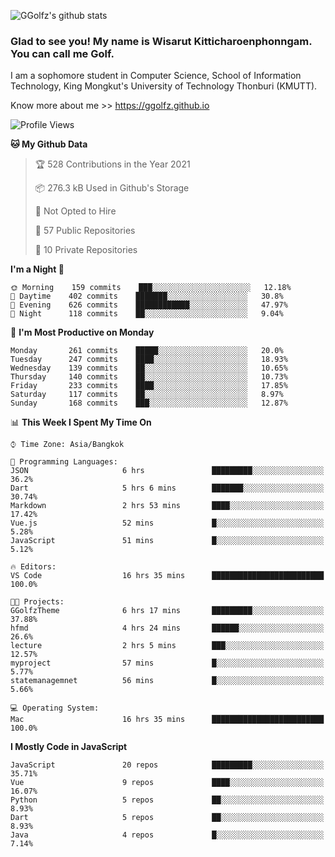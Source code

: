 ![GGolfz's github stats](https://github-readme-stats.vercel.app/api?username=ggolfz&count_private=true&show_icons=true&theme=radical)

### Glad to see you! My name is Wisarut Kitticharoenphonngam. You can call me Golf.

I am a sophomore student in Computer Science, School of Information Technology, King Mongkut's University of Technology Thonburi (KMUTT).

Know more about me >> https://ggolfz.github.io

<!--START_SECTION:waka-->
![Profile Views](http://img.shields.io/badge/Profile%20Views-40-blue)

**🐱 My Github Data** 

> 🏆 528 Contributions in the Year 2021
 > 
> 📦 276.3 kB Used in Github's Storage 
 > 
> 🚫 Not Opted to Hire
 > 
> 📜 57 Public Repositories 
 > 
> 🔑 10 Private Repositories  
 > 
**I'm a Night 🦉** 

```text
🌞 Morning    159 commits    ███░░░░░░░░░░░░░░░░░░░░░░   12.18% 
🌆 Daytime    402 commits    ███████░░░░░░░░░░░░░░░░░░   30.8% 
🌃 Evening    626 commits    ████████████░░░░░░░░░░░░░   47.97% 
🌙 Night      118 commits    ██░░░░░░░░░░░░░░░░░░░░░░░   9.04%

```
📅 **I'm Most Productive on Monday** 

```text
Monday       261 commits    █████░░░░░░░░░░░░░░░░░░░░   20.0% 
Tuesday      247 commits    ████░░░░░░░░░░░░░░░░░░░░░   18.93% 
Wednesday    139 commits    ██░░░░░░░░░░░░░░░░░░░░░░░   10.65% 
Thursday     140 commits    ██░░░░░░░░░░░░░░░░░░░░░░░   10.73% 
Friday       233 commits    ████░░░░░░░░░░░░░░░░░░░░░   17.85% 
Saturday     117 commits    ██░░░░░░░░░░░░░░░░░░░░░░░   8.97% 
Sunday       168 commits    ███░░░░░░░░░░░░░░░░░░░░░░   12.87%

```


📊 **This Week I Spent My Time On** 

```text
⌚︎ Time Zone: Asia/Bangkok

💬 Programming Languages: 
JSON                     6 hrs               █████████░░░░░░░░░░░░░░░░   36.2% 
Dart                     5 hrs 6 mins        ███████░░░░░░░░░░░░░░░░░░   30.74% 
Markdown                 2 hrs 53 mins       ████░░░░░░░░░░░░░░░░░░░░░   17.42% 
Vue.js                   52 mins             █░░░░░░░░░░░░░░░░░░░░░░░░   5.28% 
JavaScript               51 mins             █░░░░░░░░░░░░░░░░░░░░░░░░   5.12%

🔥 Editors: 
VS Code                  16 hrs 35 mins      █████████████████████████   100.0%

🐱‍💻 Projects: 
GGolfzTheme              6 hrs 17 mins       █████████░░░░░░░░░░░░░░░░   37.88% 
hfmd                     4 hrs 24 mins       ██████░░░░░░░░░░░░░░░░░░░   26.6% 
lecture                  2 hrs 5 mins        ███░░░░░░░░░░░░░░░░░░░░░░   12.57% 
myproject                57 mins             █░░░░░░░░░░░░░░░░░░░░░░░░   5.77% 
statemanagemnet          56 mins             █░░░░░░░░░░░░░░░░░░░░░░░░   5.66%

💻 Operating System: 
Mac                      16 hrs 35 mins      █████████████████████████   100.0%

```

**I Mostly Code in JavaScript** 

```text
JavaScript               20 repos            █████████░░░░░░░░░░░░░░░░   35.71% 
Vue                      9 repos             ████░░░░░░░░░░░░░░░░░░░░░   16.07% 
Python                   5 repos             ██░░░░░░░░░░░░░░░░░░░░░░░   8.93% 
Dart                     5 repos             ██░░░░░░░░░░░░░░░░░░░░░░░   8.93% 
Java                     4 repos             █░░░░░░░░░░░░░░░░░░░░░░░░   7.14%

```



<!--END_SECTION:waka-->

